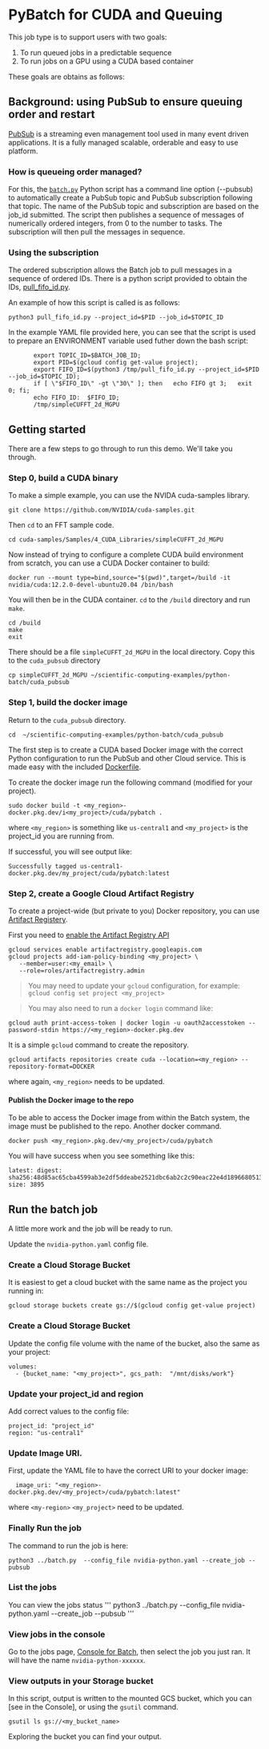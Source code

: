 # PyBatch for CUDA and Queuing

This job type is to support users with two goals:
1. To run queued jobs in a predictable sequence
1. To run jobs on a GPU using a CUDA based container

These goals are obtains as follows:

## Background: using PubSub to ensure queuing order and restart
[PubSub](https://cloud.google.com/pubsub) is a streaming even management tool used in many event driven applications. It is a fully managed scalable, orderable and easy to use platform.

### How is queueing order managed?
For this, the [`batch.py`](../batch.py) Python script has a command line option (--pubsub) to automatically create a PubSub topic and PubSub subscription following that topic. The name of the PubSub topic and subscription are based on the job_id submitted.  The script then publishes a sequence of messages of numerically ordered integers, from 0 to the number to tasks. The subscription will then pull the messages in sequence. 

### Using the subscription
The ordered subscription allows the Batch job to pull messages in a sequence of ordered IDs. There is a python script provided to obtain the IDs, [pull_fifo_id.py](pull_fifo_id.py). 

An example of how this script is called is as follows:
```
python3 pull_fifo_id.py --project_id=$PID --job_id=$TOPIC_ID
```
In the example YAML file provided here, you can see that the script is used to prepare an ENVIRONMENT variable used futher down the bash script:
```
       export TOPIC_ID=$BATCH_JOB_ID;
       export PID=$(gcloud config get-value project);
       export FIFO_ID=$(python3 /tmp/pull_fifo_id.py --project_id=$PID --job_id=$TOPIC_ID);
       if [ \"$FIFO_ID\" -gt \"30\" ]; then   echo FIFO gt 3;   exit 0; fi;
       echo FIFO_ID:  $FIFO_ID;
       /tmp/simpleCUFFT_2d_MGPU
```

## Getting started
There are a few steps to go through to run this demo. We'll take you through.

### Step 0, build a CUDA binary

To make a simple example, you can use the NVIDA cuda-samples library.
```
git clone https://github.com/NVIDIA/cuda-samples.git
```
Then `cd` to an FFT sample code.
```
cd cuda-samples/Samples/4_CUDA_Libraries/simpleCUFFT_2d_MGPU
```
Now instead of trying to configure a complete CUDA build environment from scratch, you can use a CUDA
Docker container to build:
```
docker run --mount type=bind,source="$(pwd)",target=/build -it nvidia/cuda:12.2.0-devel-ubuntu20.04 /bin/bash
```
You will then be in the CUDA container. `cd` to the `/build` directory and run `make`.
```
cd /build
make
exit
```
There should be a file `simpleCUFFT_2d_MGPU` in the local directory.  Copy this to the `cuda_pubsub` directory
```
cp simpleCUFFT_2d_MGPU ~/scientific-computing-examples/python-batch/cuda_pubsub
```

### Step 1, build the docker image
Return to the `cuda_pubsub` directory.
```
cd  ~/scientific-computing-examples/python-batch/cuda_pubsub
```

The first step is to create a CUDA based Docker image with the correct Python configuration to run the PubSub and other Cloud service. This is made easy with the included [Dockerfile](Dockerfile).  

To create the docker image run the following command (modified for your project).
```
sudo docker build -t <my_region>-docker.pkg.dev/i<my_project>/cuda/pybatch .
```
where `<my_region>` is something like `us-central1` and `<my_project>`  is the project_id you are running from.

If successful, you will see output like:
```
Successfully tagged us-central1-docker.pkg.dev/my_project/cuda/pybatch:latest
```

### Step 2, create a Google Cloud Artifact Registry
To create a project-wide (but private to you) Docker repository, you can use [Artifact Registery](https://cloud.google.com/artifact-registry). 

First you need to [enable the Artifact Registry API](https://cloud.google.com/artifact-registry/docs/enable-service)
```
gcloud services enable artifactregistry.googleapis.com
gcloud projects add-iam-policy-binding <my_project> \
   --member=user:<my_email> \
   --role=roles/artifactregistry.admin
```
> You may need to update your `gcloud` configuration, for example: `gcloud config set project <my_project>`

> You may also need to run a `docker login` command like:
```
gcloud auth print-access-token | docker login -u oauth2accesstoken --password-stdin https://<my_region>-docker.pkg.dev
```

It is a simple `gcloud` command to create the repository.
```
gcloud artifacts repositories create cuda --location=<my_region> --repository-format=DOCKER
```
where again, `<my_region>` needs to be updated.

#### Publish the Docker image to the repo
To be able to access the Docker image from within the Batch system, the image must be published to the repo. Another docker command.
```
docker push <my_region>.pkg.dev/<my_project>/cuda/pybatch 
```
You will have success when you see something like this:
```
latest: digest: sha256:48d85ac65cba4599ab3e2df5ddeabe2521dbc6ab2c2c90eac22e4d1896680513 size: 3895
```
## Run the batch job
A little more work and the job will be ready to run. 

Update the `nvidia-python.yaml` config file.

### Create a Cloud Storage Bucket
It is easiest to get a cloud bucket with the same name as the project you running in:
```
gcloud storage buckets create gs://$(gcloud config get-value project)
```
### Create a Cloud Storage Bucket
Update the config file volume with the name of the bucket, also the same as your project:
```
volumes:
  - {bucket_name: "<my_project>", gcs_path:  "/mnt/disks/work"}
```

### Update your project_id and region
Add correct values to the config file:
```
project_id: "project_id"
region: "us-central1"

```
### Update Image URI.

First, update the YAML file to have the correct URI to your docker image:
```
  image_uri: "<my_region>-docker.pkg.dev/<my_project>/cuda/pybatch:latest" 
```
where `<my-region>` `<my_project>` need to be updated.

### Finally Run the job
The command to run the job is here:
```
python3 ../batch.py  --config_file nvidia-python.yaml --create_job --pubsub
```

### List the jobs
You can view the jobs status 
'''
python3 ../batch.py  --config_file nvidia-python.yaml --create_job --pubsub
'''

### View jobs in the console

Go to the jobs page, [Console for Batch](https://console.cloud.google.com/batch/jobs), then select the job you just ran. It will have the name `nvidia-python-xxxxxx`.  


### View outputs in your Storage bucket
In this script, output is written to the mounted GCS bucket, which you can [see in the Console], or using the `gsutil` command.
```
gsutil ls gs://<my_bucket_name>
```
Exploring the bucket you can find your output.


